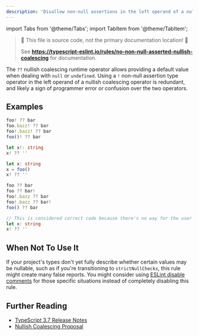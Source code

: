 ```yaml
---
description: 'Disallow non-null assertions in the left operand of a nullish coalescing operator.'
---
```


import Tabs from '@theme/Tabs';
import TabItem from '@theme/TabItem';

> 🛑 This file is source code, not the primary documentation location! 🛑
>
> See **https://typescript-eslint.io/rules/no-non-null-asserted-nullish-coalescing** for documentation.

The `??` nullish coalescing runtime operator allows providing a default value when dealing with `null` or `undefined`.
Using a `!` non-null assertion type operator in the left operand of a nullish coalescing operator is redundant, and likely a sign of programmer error or confusion over the two operators.

## Examples

<Tabs>
<TabItem value="❌ Incorrect">

```ts
foo! ?? bar
foo.bazz! ?? bar
foo!.bazz! ?? bar
foo()! ?? bar

let x!: string
x! ?? ''

let x: string
x = foo()
x! ?? ''
```

</TabItem>
<TabItem value="✅ Correct">

```ts
foo ?? bar
foo ?? bar!
foo!.bazz ?? bar
foo!.bazz ?? bar!
foo() ?? bar

// This is considered correct code because there's no way for the user to satisfy it.
let x: string
x! ?? ''
```

</TabItem>
</Tabs>

## When Not To Use It

If your project's types don't yet fully describe whether certain values may be nullable, such as if you're transitioning to `strictNullChecks`, this rule might create many false reports.
You might consider using [ESLint disable comments](https://eslint.org/docs/latest/use/configure/rules#using-configuration-comments-1) for those specific situations instead of completely disabling this rule.

## Further Reading

- [TypeScript 3.7 Release Notes](https://www.typescriptlang.org/docs/handbook/release-notes/typescript-3-7.html)
- [Nullish Coalescing Proposal](https://github.com/tc39/proposal-nullish-coalescing)
